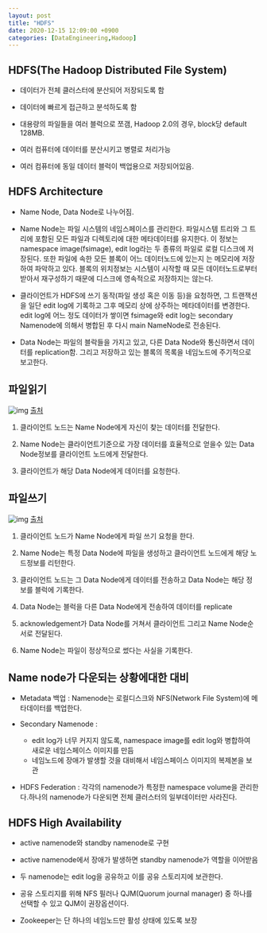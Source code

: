 ```yaml
---
layout: post
title: "HDFS"
date: 2020-12-15 12:09:00 +0900
categories: [DataEngineering,Hadoop]
---
```


## HDFS(The Hadoop Distributed File System)

- 데이터가 전체 클러스터에 분산되어 저장되도록 함

- 데이터에 빠르게 접근하고 분석하도록 함

- 대용량의 파일들을 여러 블럭으로 쪼갬, Hadoop 2.0의 경우, block당 default 128MB.

- 여러 컴퓨터에 데이터를 분산시키고 병렬로 처리가능

- 여러 컴퓨터에 동일 데이터 블럭이 백업용으로 저장되어있음.

## HDFS Architecture

- Name Node, Data Node로 나누어짐.

- Name Node는 파일 시스템의 네임스페이스를 관리한다. 파일시스템 트리와 그 트리에 포함된 모든 파일과 디렉토리에 대한 메타데이터를 유지한다. 이 정보는 namespace image(fsimage), edit log라는 두 종류의 파일로 로컬 디스크에 저장된다. 또한 파일에 속한 모든 블록이 어느 데이터노드에 있는지 는 메모리에 저장하여 파악하고 있다. 블록의 위치정보는 시스템이 시작할 때 모든 데이터노드로부터 받아서 재구성하기 때문에 디스크에 영속적으로 저장하지는 않는다. 

- 클라이언트가 HDFS에 쓰기 동작(파일 생성 혹은 이동 등)을 요청하면, 그 트랜잭션을 일단 edit log에 기록하고 그후 메모리 상에 상주하는 메타데이터를 변경한다. edit log에 어느 정도 데이터가 쌓이면 fsimage와 edit log는 secondary Namenode에 의해서 병합된 후 다시 main NameNode로 전송된다.

- Data Node는 파일의 블락들을 가지고 있고, 다른 Data Node와 통신하면서 데이터를 replication함. 그리고 저장하고 있는 블록의 목록을 네임노드에 주기적으로 보고한다.

## 파일읽기

![img](http://www.corejavaguru.com/assets/images/content/hdfs-data-flow-read.png)
[출처](http://www.corejavaguru.com/assets/images/content/hdfs-data-flow-read.png)

1. 클라이언트 노드는 Name Node에게 자신이 찾는 데이터를 전달한다.

2. Name Node는 클라이언트기준으로 가장 데이터를 효율적으로 얻을수 있는 Data Node정보를 클라이언트 노드에게 전달한다.

3. 클라이언트가 해당 Data Node에게 데이터를 요청한다.

## 파일쓰기

![img](http://www.corejavaguru.com/assets/images/content/hdfs-data-flow-write.png)
[출처](http://www.corejavaguru.com/assets/images/content/hdfs-data-flow-write.png)

1. 클라이언트 노드가 Name Node에게 파일 쓰기 요청을 한다.

2. Name Node는 특정 Data Node에 파일을 생성하고 클라이언트 노드에게 해당 노드정보를 리턴한다.

3. 클라이언트 노드는 그 Data Node에게 데이터를 전송하고 Data Node는 해당 정보를 블럭에 기록한다.

4. Data Node는 블럭을 다른 Data Node에게 전송하여 데이터를 replicate

5. acknowledgement가 Data Node를 거쳐서 클라이언트 그리고 Name Node순서로 전달된다.

6. Name Node는 파일이 정상적으로 썼다는 사실을 기록한다. 

## Name node가 다운되는 상황에대한 대비

- Metadata 백업 : Namenode는 로컬디스크와 NFS(Network File System)에 메타데이터를 백업한다.

- Secondary Namenode : 
    - edit log가 너무 커지지 않도록, namespace image를 edit log와 병합하여 새로운 네임스페이스 이미지를 만듬
    - 네임노드에 장애가 발생할 것을 대비해서 네임스페이스 이미지의 복제본을 보관

- HDFS Federation : 각각의 namenode가 특정한 namespace volume을 관리한다.하나의 namenode가 다운되면 전체 클러스터의 일부데이터만 사라진다.

## HDFS High Availability 

- active namenode와 standby namenode로 구현

- active namenode에서 장애가 발생하면 standby namenode가 역할을 이어받음

- 두 namenode는 edit log을 공유하고 이를 공유 스토리지에 보관한다.

- 공유 스토리지를 위해 NFS 필러나 QJM(Quorum journal manager) 중 하나를 선택할 수 있고 QJM이 권장옵션이다.

- Zookeeper는 단 하나의 네임노드만 활성 상태에 있도록 보장
